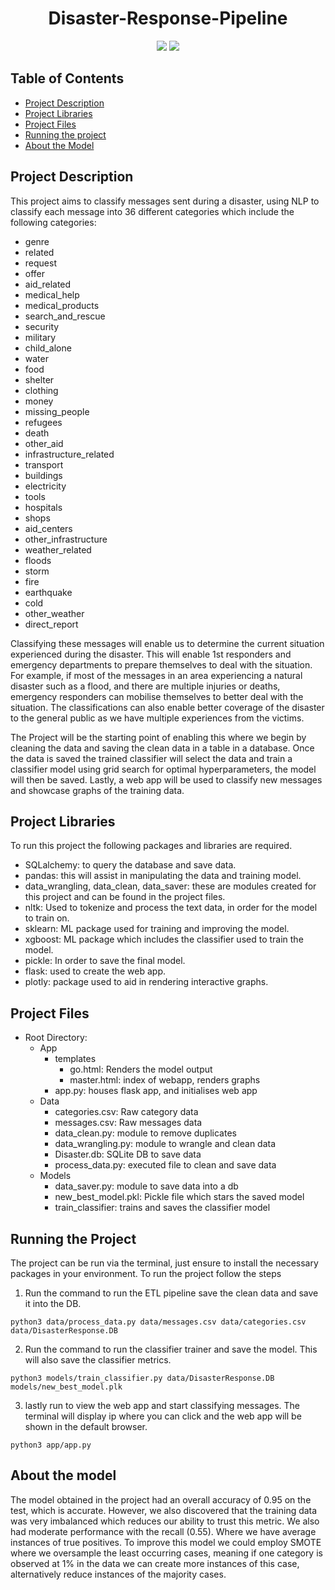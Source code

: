 <h1 align="center"> Disaster-Response-Pipeline</h1>

<div align="center" >
  <img src="https://img.shields.io/badge/made%20by-Rethabile%20Pule-blue?style=for-the-badge&labelColor=20232a" />
  <img src="https://img.shields.io/badge/Python 3.12.2-20232a?style=for-the-badge&logo=python&labelColor=20232a" />
</div>

## Table of Contents
* [Project Description](#ProjectDescription)
* [Project Libraries](#ProjectLibraries)
* [Project Files](#ProjectFiles)
* [Running the project](#RunningTheProject)
* [About the Model](#about-the-model)

## Project Description
This project aims to classify messages sent during a disaster, using NLP to classify each message into 36 different categories which include the following categories:
- genre
- related
- request
- offer
- aid_related
- medical_help
- medical_products
- search_and_rescue
- security
- military
- child_alone
- water
- food
- shelter
- clothing
- money
- missing_people
- refugees
- death
- other_aid
- infrastructure_related
- transport
- buildings
- electricity
- tools
- hospitals
- shops
- aid_centers
- other_infrastructure
- weather_related
- floods
- storm
- fire
- earthquake
- cold
- other_weather
- direct_report

Classifying these messages will enable us to determine the current situation experienced during the disaster. This will enable 1st responders and emergency departments to prepare themselves to deal with the situation. For example, if most of the messages in an area experiencing a natural disaster such as a flood, and there are multiple injuries or deaths, emergency responders can mobilise themselves to better deal with the situation. The classifications can also enable better coverage of the disaster to the general public as we have multiple experiences from the victims.

The Project will be the starting point of enabling this where we begin by cleaning the data and saving the clean data in a table in a database. Once the data is saved the trained classifier will select the data and train a classifier model using grid search for optimal hyperparameters, the model will then be saved. Lastly, a web app will be used to classify new messages and showcase graphs of the training data.

## Project Libraries

To run this project the following packages and libraries are required.
- SQLalchemy: to query the database and save data.
- pandas: this will assist in manipulating the data and training model.
- data_wrangling, data_clean, data_saver: these are modules created for this project and can be found in the project files.
- nltk: Used to tokenize and process the text data, in order for the model to train on.
- sklearn: ML package used for training and improving the model.
- xgboost: ML package which includes the classifier used to train the model.
- pickle: In order to save the final model.
- flask: used to create the web app.
- plotly: package used to aid in rendering interactive graphs.

## Project Files

- Root Directory:
    - App
        - templates
            - go.html: Renders the model output
            - master.html: index of webapp, renders graphs
        - app.py: houses flask app, and initialises web app
    - Data
        - categories.csv: Raw category data
        - messages.csv: Raw messages data
        - data_clean.py: module to remove duplicates
        - data_wrangling.py: module to wrangle and clean data
        - Disaster.db: SQLite DB to save data
        - process_data.py: executed file to clean and save data
    - Models
        - data_saver.py: module to save data into a db 
        - new_best_model.pkl: Pickle file which stars the saved model
        - train_classifier: trains and saves the classifier model


## Running the Project

The project can be run via the terminal, just ensure to install the necessary packages in your environment. To run the project follow the steps


1. Run the command to run the ETL pipeline save the clean data and save it into the DB.
```
python3 data/process_data.py data/messages.csv data/categories.csv data/DisasterResponse.DB
```
2. Run the command to run the classifier trainer and save the model. This will also save the classifier metrics.
```
python3 models/train_classifier.py data/DisasterResponse.DB models/new_best_model.plk
```
3. lastly run to view the web app and start classifying messages. The terminal will display ip where you can click and the web app will be shown in the default browser.
```
python3 app/app.py 
```

## About the model

The model obtained in the project had an overall accuracy of 0.95 on the test, which is accurate. However, we also discovered that the training data was very imbalanced which reduces our ability to trust this metric. We also had moderate performance with the recall (0.55). Where we have average instances of true positives. To improve this model we could employ SMOTE where we oversample the least occurring cases, meaning if one category is observed at 1% in the data we can create more instances of this case, alternatively reduce instances of the majority cases.
